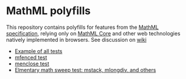 # MathML polyfills

This repository contains polyfills for features from the
[MathML specification](https://w3c.github.io/mathml/), relying only
on [MathML Core](https://w3c.github.io/mathml-core/) and other
web technologies natively implemented in browsers.
See discussion on [wiki](wiki/MathML-Polyfill-Task-Force-Guidelines)

* [Example of all tests](acid-test.html)
* [mfenced test](mfenced/index.html)
* [menclose test](menclose/index.html)
* [Elmentary math sweep test: mstack, mlongdiv, and others](elem-math/index.html)

